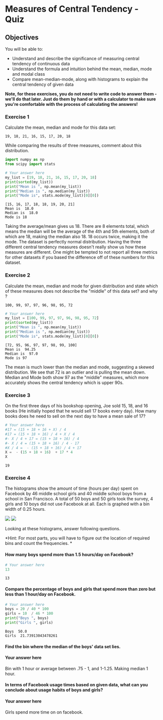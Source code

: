 
# Measures of Central Tendency - Quiz

## Objectives
You will be able to:
* Understand and describe the significance of measuring central tendency of continuous data
* Understand the formula and intuition behind the mean, median, mode and modal class
* Compare mean-median-mode, along with histograms to explain the central tendency of given data

**Note, for these exercises, you do not need to write code to answer them - we'll do that later. Just do them by hand or with a calculator to make sure you're comfortable with the process of calculating the answers!**

### Exercise 1
Calculate the mean, median and mode for this data set: 
```
19, 18, 21, 16, 15, 17, 20, 18
```
While comparing the results of three measures, comment about this distribution. 


```python
import numpy as np
from scipy import stats
```


```python
# Your answer here 
my_list = [19, 18, 21, 16, 15, 17, 20, 18]
print(sorted(my_list))
print("Mean is ", np.mean(my_list))
print("Median is ", np.median(my_list))
print("Mode is", stats.mode(my_list)[0][0])
```

    [15, 16, 17, 18, 18, 19, 20, 21]
    Mean is  18.0
    Median is  18.0
    Mode is 18


Taking the average/mean gives us 18.
There are 8 elements total, which means the median will be the average of the 4th and 5th elements, both of which are 18, making the median also 18.
18 occurs twice, making it the mode.
The dataset is perfectly normal distribution. Having the three different central tendency measures doesn't really show us how these measures are different. One might be tempted to not report all three metrics for other datasets if you based the difference off of these numbers for this dataset.

### Exercise 2

Calculate the mean, median and mode for given distribution and state which of these measures does not describe the "middle" of this data set? and why ?
```
100, 99, 97, 97, 96, 98, 95, 72
```


```python
# Your answer here 
my_list = [100, 99, 97, 97, 96, 98, 95, 72]
print(sorted(my_list))
print("Mean is ", np.mean(my_list))
print("Median is ", np.median(my_list))
print("Mode is", stats.mode(my_list)[0][0])
```

    [72, 95, 96, 97, 97, 98, 99, 100]
    Mean is  94.25
    Median is  97.0
    Mode is 97


The mean is much lower than the median and mode, suggesting a skewed distribution. We see that 72 is an outlier and is pulling the mean down. Median and Mode both show 97 as the "middle" measures, which more accurately shows the central tendency which is upper 90s.

### Exercise 3
On the first three days of his bookshop opening, Joe sold 15, 18, and 16 books (He initially hoped that he would sell 17 books every day).  How many books does he need to sell on the next day to have a mean sale of 17?


```python
# Your answer here 
#17 = (15 + 18 + 16 + X) / 4
#17 = (15 + 18 + 16) / 4 + X / 4
#- X / 4 + 17 = (15 + 18 + 16) / 4
#- X / 4 = (15 + 18 + 16) / 4 - 17
#X / 4 =  - (15 + 18 + 16) / 4 + 17
X =  - (15 + 18 + 16)  + 17 * 4
X
```




    19



### Exercise 4
The histograms show the amount of time (hours per day) spent on Facebook by 46 middle school girls and 40 middle school boys from a school in San Francisco. A total of 50 boys and 50 girls took the survey, 4 girls and 10 boys did not use Facebook at all. 
Each is graphed with a bin width of 0.25 hours.

![](boys.png)
![](girls.png)

Looking at these histograms, answer following questions. 

*Hint: For most parts, you will have to figure out the location of required bins and count the frequencies. *

#### How many boys spend more than 1.5 hours/day on Facebook?



```python
# Your answer here 
13
```




    13



#### Compare the percentage of boys and girls that spend more than zero but less than 1 hour/day on Facebook.


```python
# Your answer here 
boys = 20 / 40 * 100
girls = 10  / 46 * 100
print("Boys ", boys)
print("Girls ", girls)
```

    Boys  50.0
    Girls  21.73913043478261


#### Find the bin where the median of the boys' data set lies.

#### Your answer here 
Bin with 1 hour or average between .75 - 1, and 1-1.25. Making median 1 hour.

#### In terms of Facebook usage times based on given data, what can you conclude about usage habits of boys and girls?

#### Your answer here 
Girls spend more time on on facebook.


```python

```

